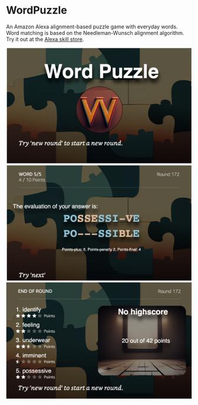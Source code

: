 # WordPuzzle

An Amazon Alexa alignment-based puzzle game with everyday words. Word matching is based on the Needleman-Wunsch alignment algorithm. Try it out at the [Alexa skill store]().

![](https://github.com/MirkoBr/WordPuzzle/blob/main/images/welcome_screen.png?raw=true)
![](https://github.com/MirkoBr/WordPuzzle/blob/main/images/check_answer.png?raw=true)
![](https://github.com/MirkoBr/WordPuzzle/blob/main/images/end_of_round.png?raw=true)
